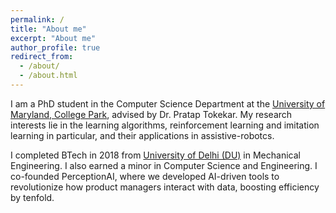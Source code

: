 ```yaml
---
permalink: /
title: "About me"
excerpt: "About me"
author_profile: true
redirect_from: 
  - /about/
  - /about.html
---
```


I am a PhD student in the Computer Science Department at the [University of Maryland, College Park](https://www.cs.umd.edu/), advised by Dr. Pratap Tokekar. My research interests lie in the learning algorithms, reinforcement learning and imitation learning in particular, and their applications in assistive-robotcs. 

I completed BTech in 2018 from [University of Delhi (DU)](http://nsut.ac.in/en/home) in Mechanical Engineering. I also earned a minor in Computer Science and Engineering. I co-founded PerceptionAI, where we developed AI-driven tools to revolutionize how product managers interact with data, boosting efficiency by tenfold. 



